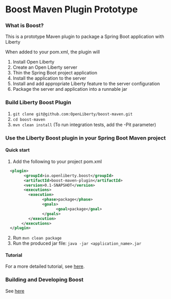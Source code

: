 # Boost Maven Plugin Prototype

### What is Boost?

This is a prototype Maven plugin to package a Spring Boot application with Liberty

When added to your pom.xml, the plugin will

1. Install Open Liberty
2. Create an Open Liberty server
3. Thin the Spring Boot project application
4. Install the application to the server
5. Install and add appropriate Liberty feature to the server configuration
6. Package the server and application into a runnable jar



### Build Liberty Boost Plugin

1. `git clone git@github.com:OpenLiberty/boost-maven.git`
2. `cd boost-maven`
3. `mvn clean install`  (To run integration tests, add the -Pit parameter)

### Use the Liberty Boost plugin in your Spring Boot Maven project 


#### Quick start

1. Add the following to your project pom.xml
```xml
  <plugin>
        <groupId>io.openliberty.boost</groupId>
        <artifactId>boost-maven-plugin</artifactId>
        <version>0.1-SNAPSHOT</version>
        <executions>
          <execution>
                <phase>package</phase>
                <goals>
                      <goal>package</goal>
                </goals>
          </execution>
       </executions>
  </plugin>
```

2. Run `mvn clean package`
2. Run the produced jar file: `java -jar <application_name>.jar`

#### Tutorial

For a more detailed tutorial, see [here](Tutorial.md).
### Building and Developing Boost

See [here](https://github.com/OpenLiberty/boost/wiki/Home) 
